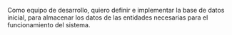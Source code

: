 Como equipo de desarrollo, quiero definir e implementar la base de datos inicial, para almacenar los datos de las entidades necesarias para el funcionamiento del sistema.

